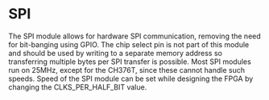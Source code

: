 # SPI
The SPI module allows for hardware SPI communication, removing the need for bit-banging using GPIO. The chip select pin is not part of this module and should be used by writing to a separate memory address so transferring multiple bytes per SPI transfer is possible. Most SPI modules run on 25MHz, except for the CH376T, since these cannot handle such speeds. Speed of the SPI module can be set while designing the FPGA by changing the CLKS_PER_HALF_BIT value.